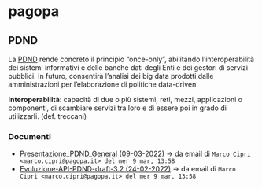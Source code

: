 # pagopa

## PDND

La [PDND](https://www.pagopa.it/it/prodotti-e-servizi/piattaforma-digitale-nazionale-dati) rende concreto il principio “once-only”, abilitando l’interoperabilità dei sistemi informativi e delle banche dati degli Enti e dei gestori di servizi pubblici. In futuro, consentirà l’analisi dei big data prodotti dalle amministrazioni per l’elaborazione di politiche data-driven.

**Interoperabilità**: capacità di due o più sistemi, reti, mezzi, applicazioni o componenti, di scambiare servizi tra loro e di essere poi in grado di utilizzarli. (def. treccani)

### Documenti
- [Presentazione_PDND_General (09-03-2022)](https://docs.google.com/viewer?url=https://github.com/UO-TransizioneDigitaleComunePalermo/pagopa/raw/main/2022-PDND/Presentazione_PDND_General_2022-03-09.pdf) → da email di `Marco Cipri <marco.cipri@pagopa.it> del mer 9 mar, 13:58`
- [Evoluzione-API-PDND-draft-3.2 (24-02-2022)](https://docs.google.com/viewer?url=https://github.com/UO-TransizioneDigitaleComunePalermo/pagopa/raw/main/2022-PDND/evoluzione-API-PDND-draft-3.2.pdf) → da email di `Marco Cipri <marco.cipri@pagopa.it> del mer 9 mar, 13:58`



